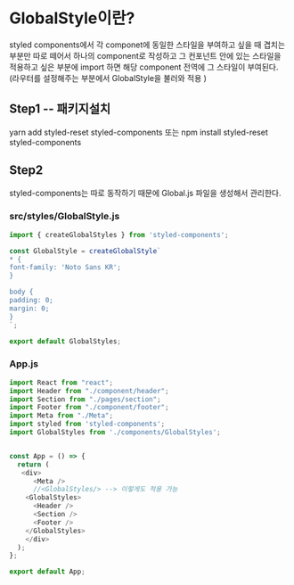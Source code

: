 # GlobalStyle이란?
styled components에서 각 componet에 동일한 스타일을 부여하고 싶을 때 겹치는 부분만 따로 떼어서 하나의 component로 작성하고 그 컨포넌트 안에 있는 스타일을 적용하고 싶은 부분에 import 하면 해당 component 전역에 그 스타일이 부여된다.
(라우터를 설정해주는 부분에서 GlobalStyle을 불러와 적용 )

## Step1 -- 패키지설치 
yarn add styled-reset styled-components
또는 npm install styled-reset styled-components

## Step2
styled-components는 따로 동작하기 때문에 Global.js 파일을 생성해서 관리한다.
### src/styles/GlobalStyle.js
```js
import { createGlobalStyles } from 'styled-components';

const GlobalStyle = createGlobalStyle`
* {
font-family: 'Noto Sans KR';
}

body {
padding: 0;
margin: 0;
}
`; 

export default GlobalStyles;
```
### App.js
```js
import React from "react";
import Header from "./component/header";
import Section from "./pages/section";
import Footer from "./component/footer";
import Meta from "./Meta";
import styled from 'styled-components';
import GlobalStyles from './components/GlobalStyles';


const App = () => {
  return (
   <div>
      <Meta />
      //<GlobalStyles/> --> 이렇게도 적용 가능
    <GlobalStyles>
      <Header />
      <Section />
      <Footer />
    </GlobalStyles>
    </div>
  );
};

export default App;

```
